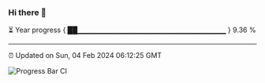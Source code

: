 ### Hi there 👋

⏳ Year progress { ██▁▁▁▁▁▁▁▁▁▁▁▁▁▁▁▁▁▁▁▁▁▁▁▁▁▁▁▁ } 9.36 %

---

⏰ Updated on Sun, 04 Feb 2024 06:12:25 GMT

![Progress Bar CI](https://github.com/liununu/liununu/workflows/Progress%20Bar%20CI/badge.svg)
